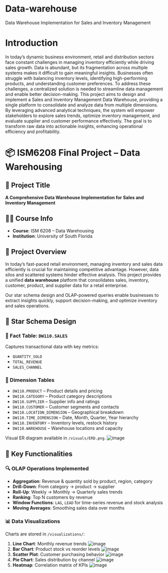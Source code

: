 # Data-warehouse
Data Warehouse Implementation for Sales and Inventory Management
# Introduction 
In today’s dynamic business environment, retail and distribution sectors face constant 
challenges in managing inventory efficiently while driving sales growth. Data is abundant, but 
its fragmentation across multiple systems makes it difficult to gain meaningful insights. 
Businesses often struggle with balancing inventory levels, identifying high-performing 
products, and understanding customer preferences. To address these challenges, a centralized 
solution is needed to streamline data management and enable better decision-making. 
This project aims to design and implement a Sales and Inventory Management Data 
Warehouse, providing a single platform to consolidate and analyze data from multiple 
dimensions. By leveraging advanced analytical techniques, the system will empower 
stakeholders to explore sales trends, optimize inventory management, and evaluate supplier 
and customer performance effectively. The goal is to transform raw data into actionable 
insights, enhancing operational efficiency and profitability.
# 📦 ISM6208 Final Project – Data Warehousing

## 🚀 Project Title
**A Comprehensive Data Warehouse Implementation for Sales and Inventory Management**

## 👨‍🎓 Course Info
- **Course**: ISM 6208 – Data Warehousing
- **Institution**: University of South Florida
  

## 📘 Project Overview

In today’s fast-paced retail environment, managing inventory and sales data efficiently is crucial for maintaining competitive advantage. However, data silos and scattered systems hinder effective analysis. This project provides a unified **data warehouse** platform that consolidates sales, inventory, customer, product, and supplier data for a retail enterprise.

Our star schema design and OLAP-powered queries enable businesses to extract insights quickly, support decision-making, and optimize inventory and sales operations.
## 🧱 Star Schema Design

### 🎯 Fact Table: `DW110.SALES`
Captures transactional data with key metrics:
- `QUANTITY_SOLD`
- `TOTAL_REVENUE`
- `SALES_CHANNEL`

### 🧩 Dimension Tables
- `DW110.PRODUCT` – Product details and pricing
- `DW110.CATEGORY` – Product category descriptions
- `DW110.SUPPLIER` – Supplier info and ratings
- `DW110.CUSTOMER` – Customer segments and contacts
- `DW110.LOCATION_DIMENSION` – Geographical breakdown
- `DW110.TIME_DIMENSION` – Date, Month, Quarter, Year hierarchy
- `DW110.INVENTORY` – Inventory levels, restock history
- `DW110.WAREHOUSE` – Warehouse locations and capacity

Visual ER diagram available in `/visuals/ERD.png`.
![image](https://github.com/user-attachments/assets/275d99f5-e00c-4465-a113-b41b7cb9f6e5)


## 🧠 Key Functionalities
### 🔍 OLAP Operations Implemented
- **Aggregation**: Revenue & quantity sold by product, region, category
- **Drill-Down**: From category → product → supplier
- **Roll-Up**: Weekly → Monthly → Quarterly sales trends
- **Ranking**: Top N customers by revenue
- **Window Functions**: `LAG`, `LEAD` for time-series revenue and stock analysis
- **Moving Averages**: Smoothing sales data over months

### 📊 Data Visualizations
Charts are stored in `/visualizations/`:
1. **Line Chart**: Monthly revenue trends
   ![image](https://github.com/user-attachments/assets/f96841af-abd8-43ad-8326-be4a44076204)
2. **Bar Chart**: Product stock vs reorder levels
    ![image](https://github.com/user-attachments/assets/bde802e4-c6e1-4077-a63d-e567a3988e13)
3. **Scatter Plot**: Customer purchasing behavior
    ![image](https://github.com/user-attachments/assets/8eb642e5-05b6-40a6-889e-f983a62610d6)
4. **Pie Chart**: Sales distribution by channel
   ![image](https://github.com/user-attachments/assets/cd77ad3f-354e-4d6c-ab3e-4b416b42c98d)
5. **Heatmap**: Correlation matrix of KPIs
   ![image](https://github.com/user-attachments/assets/9efe88ff-d8a3-4814-b140-e8667da84212)


  

